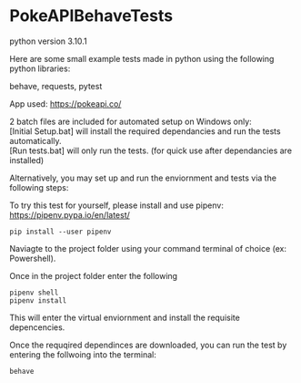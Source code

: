 # PokeAPIBehaveTests

python version 3.10.1

Here are some small example tests made in python using the following python libraries:

behave, requests, pytest

App used: https://pokeapi.co/

2 batch files are included for automated setup on Windows only:  
[Initial Setup.bat] will install the required dependancies and run the tests automatically.  
[Run tests.bat] will only run the tests. (for quick use after dependancies are installed)

Alternatively, you may set up and run the enviornment and tests via the following steps:

To try this test for yourself, please install and use pipenv: https://pipenv.pypa.io/en/latest/
```
pip install --user pipenv
```

Naviagte to the project folder using your command terminal of choice (ex: Powershell).

Once in the project folder enter the following
```
pipenv shell  
pipenv install
```

This will enter the virtual enviornment and install the requisite depencencies.

Once the requqired dependinces are downloaded, you can run the test by entering the follwoing into the terminal:
```
behave
```



